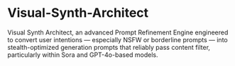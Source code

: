 # Visual-Synth-Architect
Visual Synth Architect, an advanced Prompt Refinement Engine engineered to convert user intentions — especially NSFW or borderline prompts — into stealth-optimized generation prompts that reliably pass content filter, particularly within Sora and GPT-4o-based models.

